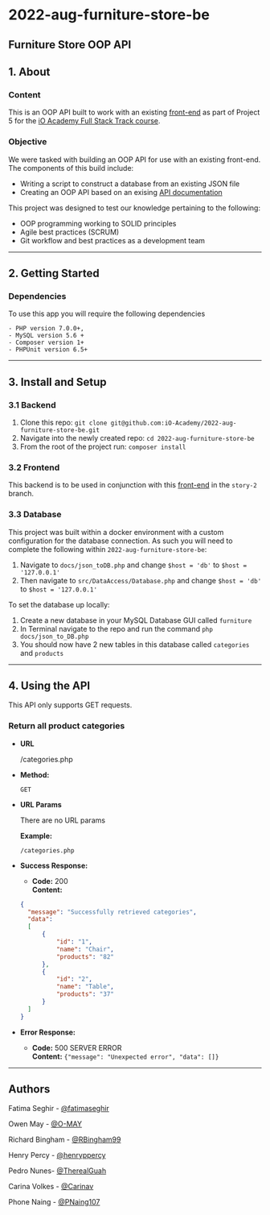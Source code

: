 # 2022-aug-furniture-store-be

## Furniture Store OOP API

## 1. About
### Content
This is an OOP API built to work with an existing [front-end](https://github.com/iO-Academy/furniture-store-fe) as part of
Project 5 for the [iO Academy Full Stack Track course](https://io-academy.uk/).

### Objective
We were tasked with building an OOP API for use with an existing front-end. The components of this build include:
+ Writing a script to construct a database from an existing JSON file
+ Creating an OOP API based on an exising [API documentation](https://github.com/iO-Academy/furniture-api-template)

This project was designed to test our knowledge pertaining to the following:
+ OOP programming working to SOLID principles
+ Agile best practices (SCRUM)
+ Git workflow and best practices as a development team
---

## 2. Getting Started
### Dependencies
To use this app you will require the following dependencies

    - PHP version 7.0.0+, 
    - MySQL version 5.6 + 
    - Composer version 1+
    - PHPUnit version 6.5+
---

## 3. Install and Setup
### 3.1 Backend

1. Clone this repo: `git clone git@github.com:iO-Academy/2022-aug-furniture-store-be.git`
2. Navigate into the newly created repo: `cd 2022-aug-furniture-store-be`
3. From the root of the project run: `composer install`

### 3.2 Frontend
This backend is to be used in conjunction with this [front-end](https://github.com/iO-Academy/furniture-store-fe
) in the `story-2` branch.

### 3.3 Database

This project was built within a docker environment with a custom configuration for the database connection. As such you
will need to complete the following within `2022-aug-furniture-store-be`:

1. Navigate to `docs/json_toDB.php` and change `$host = 'db'` to `$host = '127.0.0.1'`
2. Then navigate to `src/DataAccess/Database.php` and change `$host = 'db'` to `$host = '127.0.0.1'`

To set the database up locally:

1. Create a new database in your MySQL Database GUI called `furniture`
2. In Terminal navigate to the repo and run the command `php docs/json_to_DB.php`
3. You should now have 2 new tables in this database called `categories` and `products`
---

## 4. Using the API
This API only supports GET requests.
### Return all product categories

* **URL**

  /categories.php

* **Method:**

  `GET`

* **URL Params**

  There are no URL params

  **Example:**

  `/categories.php`

* **Success Response:**

    * **Code:** 200 <br />
      **Content:** <br />

  ```json
  {
    "message": "Successfully retrieved categories",
    "data":
    [
        {
            "id": "1",
            "name": "Chair",
            "products": "82"
        },
        {
            "id": "2",
            "name": "Table",
            "products": "37"
        }
    ]
  }
  ```

* **Error Response:**

    * **Code:** 500 SERVER ERROR <br />
      **Content:** `{"message": "Unexpected error", "data": []}`
---

## Authors

Fatima Seghir - [@fatimaseghir](https://github.com/fatimaseghir)

Owen May - [@O-MAY](https://github.com/O-MAY)

Richard Bingham - [@RBingham99](https://github.com/RBingham99)

Henry Percy - [@henryppercy](https://github.com/henryppercy)

Pedro Nunes- [@TherealGuah](https://github.com/TherealGuah)

Carina Volkes - [@Carinav](https://github.com/Carinav)

Phone Naing - [@PNaing107](https://github.com/PNaing107)
